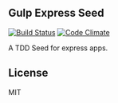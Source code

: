 ## Gulp Express Seed

[![Build Status](https://travis-ci.org/plasmashadow/gulp-express-seed.svg)](https://travis-ci.org/plasmashadow/gulp-express-seed)
[![Code Climate](https://codeclimate.com/github/plasmashadow/gulp-express-seed/badges/gpa.svg)](https://codeclimate.com/github/plasmashadow/gulp-express-seed)

A TDD Seed for express apps.

## License
MIT
